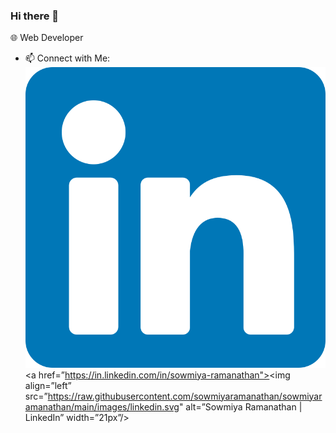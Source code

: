 ### Hi there 👋

<!--
**sowmiyaramanathan/sowmiyaramanathan** is a ✨ _special_ ✨ repository because its `README.md` (this file) appears on your GitHub profile.

Here are some ideas to get you started:

- 🔭 I’m currently working on ...
- 🌱 I’m currently learning ...
- 👯 I’m looking to collaborate on ...
- 🤔 I’m looking for help with ...
- 💬 Ask me about ...
- 📫 How to reach me: ...
- 😄 Pronouns: ...
- ⚡ Fun fact: ...
-->

🌐 Web Developer
- 📫 Connect with Me:[![Linkedin](https://raw.githubusercontent.com/sowmiyaramanathan/sowmiyaramanathan/main/images/linkedin.svg)]()
<a href=”https://in.linkedin.com/in/sowmiya-ramanathan"><img align=”left” src=”https://raw.githubusercontent.com/sowmiyaramanathan/sowmiyaramanathan/main/images/linkedin.svg" alt=”Sowmiya Ramanathan | LinkedIn” width=”21px”/></a>
